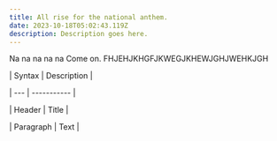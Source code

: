 ```yaml
---
title: All rise for the national anthem.
date: 2023-10-18T05:02:43.119Z
description: Description goes here.
---
```

Na na na na na Come on. FHJEHJKHGFJKWEGJKHEWJGHJWEHKJGH

\| Syntax | Description |

\| --- | ----------- |

\| Header | Title |

\| Paragraph | Text |